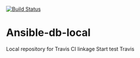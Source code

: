 [![Build Status](https://travis-ci.org/SergeyKa-cmd/trytravis-owntarget.svg?branch=master)](https://travis-ci.org/SergeyKa-cmd/trytravis-owntarget)
# Ansible-db-local
Local repository for Travis CI linkage
Start test Travis
